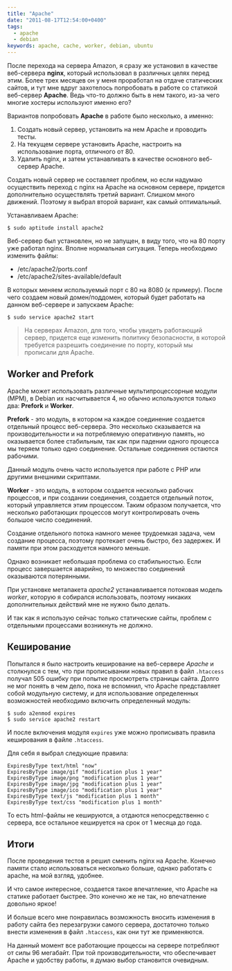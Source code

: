 ```yaml
---
title: "Apache"
date: "2011-08-17T12:54:00+0400"
tags:
  - apache
  - debian
keywords: apache, cache, worker, debian, ubuntu
---
```

После перехода на сервера Amazon, я сразу же установил в качестве веб-сервера **nginx**, который использовал в различных целях перед этим. Более трех месяцев он у меня проработал на отдаче статических сайтов, и тут мне вдруг захотелось попробовать в работе со статикой веб-сервер **Apache**. Ведь что-то должно быть в нем такого, из-за чего многие хостеры используют именно его?

Вариантов попробовать **Apache** в работе было несколько, а именно:

1. Создать новый сервер, установить на нем Apache и проводить тесты.
2. На текущем сервере установить Apache, настроить на использование порта, отличного от 80.
3. Удалить nginx, и затем устанавливать в качестве основного веб-сервер Apache.

Создать новый сервер не составляет проблем, но если надумаю осуществить переход с nginx на Apache на основном сервере, придется дополнительно осуществлять третий вариант. Слишком много движений. Поэтому я выбрал второй вариант, как самый оптимальный.

Устанавливаем Apache:

    $ sudo aptitude install apache2

Веб-сервер был установлен, но не запущен, в виду того, что на 80 порту уже работал nginx. Вполне нормальная ситуация. Теперь необходимо изменить файлы:

- /etc/apache2/ports.conf
- /etc/apache2/sites-available/default

В которых меняем используемый порт с 80 на 8080 (к примеру). После чего создаем новый домен/поддомен, который будет работать на данном веб-сервере и запускаем Apache:

    $ sudo service apache2 start

>На серверах Amazon, для того, чтобы увидеть работающий сервер, придется еще изменить
>политику безопасности, в которой требуется разрешить соединение по порту, который мы
>прописали для Apache.

## Worker and Prefork

Apache может использовать различные мультипроцессорные модули (MPM), в Debian их насчитывается 4, но обычно используются только два: **Prefork** и **Worker**.

**Prefork** - это модуль, в котором на каждое соединение создается отдельный процесс веб-сервера. Это несколько сказывается на производительности и на потребляемую оперативную память, но оказывается более стабильным, так как при падении одного процесса мы теряем только одно соединение. Остальные соединения остаются рабочими. 

Данный модуль очень часто используется при работе с PHP или другими внешними скриптами.

**Worker** - это модуль, в котором создается несколько рабочих процессов, и при создании соединения, создается отдельный поток, который управляется этим процессом. Таким образом получается, что несколько работающих процессов могут контролировать очень большое число соединений. 

Создание отдельного потока намного менее трудоемкая задача, чем создание процесса, поэтому протекает очень быстро, без задержек. И памяти при этом расходуется намного меньше.

Однако возникает небольшая проблема со стабильностью. Если процесс завершается аварийно, то множество соединений оказываются потерянными. 

При установке метапакета *apache2* устанавливается потоковая модель *worker*, которую я собирался использовать, поэтому никаких дополнительных действий мне не нужно было делать.

И так как я использую сейчас только статические сайты, проблем с отдельными процессами возникнуть не должно.

## Кеширование

Попытался я было настроить кеширование на веб-сервере *Apache* и столкнулся с тем, что при прописывании новых правил в файл `.htaccess` получал 505 ошибку при попытке просмотреть страницы сайта. Долго не мог понять в чем дело, пока не вспомнил, что Apache представляет собой модульную систему, и для использование определенных возможностей необходимо включить определенный модуль:

    $ sudo a2enmod expires
    $ sudo service apache2 restart

И после включения модуля `expires` уже можно прописывать правила кеширования в файле `.htaccess`.

Для себя я выбрал следующие правила:

    ExpiresByType text/html "now"
    ExpiresByType image/gif "modification plus 1 year"
    ExpiresByType image/png "modification plus 1 year"
    ExpiresByType image/jpg "modification plus 1 year"
    ExpiresByType image/ico "modification plus 1 year"
    ExpiresByType text/js "modification plus 1 month"
    ExpiresByType text/css "modification plus 1 month"

То есть html-файлы не кешируются, а отдаются непосредственно с сервера, все остальное кешируется на срок от 1 месяца до года.

## Итоги

После проведения тестов я решил сменить nginx на Apache. Конечно памяти стало использоваться несколько больше, однако работать с apache, на мой взгляд, удобнее.

И что самое интересное, создается такое впечатление, что Apache на статике работает быстрее. Это конечно же не так, но впечатление довольно яркое!

И больше всего мне понравилась возможность вносить изменения в работу сайта без перезагрузки самого сервера, достаточно только внести изменения в файл `.htaccess`, как они тут же применяются. 

На данный момент все работающие процессы на сервере потребляют от силы 96 мегабайт. При той производительности, что обеспечивает Apache и удобству работы, я думаю выбор становится очевидным.
